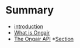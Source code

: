 # Summary

* [introduction](README.md)
* [What is Ongair](chapter1.md)
* [The Ongair API](ongairAPI.md)
    *[Section](Ingine)


